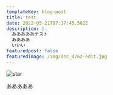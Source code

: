```yaml
---
templateKey: blog-post
title: test
date: 2022-05-21T07:17:45.562Z
description: |-
  あああああテスト
  ああああ
  いいい
featuredpost: false
featuredimage: /img/dsc_4762-edit.jpg
---
```

![star](/img/dsc_4762-edit.jpg "milky way")

あああああ